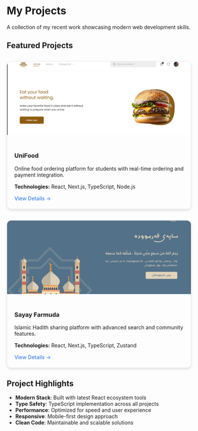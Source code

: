 # My Projects

A collection of my recent work showcasing modern web development skills.

## Featured Projects

<div style="display: grid; grid-template-columns: repeat(auto-fit, minmax(300px, 1fr)); gap: 30px; margin: 30px 0;">
  
  <div style="border: 1px solid #e5e7eb; border-radius: 12px; overflow: hidden; box-shadow: 0 4px 6px rgba(0, 0, 0, 0.1);">
    <img src="/unifood.png" alt="UniFood Project" style="width: 100%; height: 200px; object-fit: cover;">
    <div style="padding: 20px;">
      <h3>UniFood</h3>
      <p>Online food ordering platform for students with real-time ordering and payment integration.</p>
      <div style="margin: 15px 0;">
        <strong>Technologies:</strong> React, Next.js, TypeScript, Node.js
      </div>
      <a href="/projects/unifood" style="color: #3b82f6; text-decoration: none; font-weight: 500;">View Details →</a>
    </div>
  </div>

  <div style="border: 1px solid #e5e7eb; border-radius: 12px; overflow: hidden; box-shadow: 0 4px 6px rgba(0, 0, 0, 0.1);">
    <img src="/image.png" alt="Sayay Farmuda Project" style="width: 100%; height: 200px; object-fit: cover;">
    <div style="padding: 20px;">
      <h3>Sayay Farmuda</h3>
      <p>Islamic Hadith sharing platform with advanced search and community features.</p>
      <div style="margin: 15px 0;">
        <strong>Technologies:</strong> React, Next.js, TypeScript, Zustand
      </div>
      <a href="/projects/sayay-farmuda" style="color: #3b82f6; text-decoration: none; font-weight: 500;">View Details →</a>
    </div>
  </div>

</div>

## Project Highlights

- **Modern Stack**: Built with latest React ecosystem tools
- **Type Safety**: TypeScript implementation across all projects
- **Performance**: Optimized for speed and user experience
- **Responsive**: Mobile-first design approach
- **Clean Code**: Maintainable and scalable solutions
